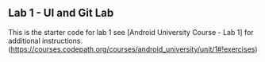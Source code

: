 ## Lab 1 - UI and Git Lab

This is the starter code for lab 1 
see [Android University Course - Lab 1] for additional instructions.
(https://courses.codepath.org/courses/android_university/unit/1#!exercises) 

